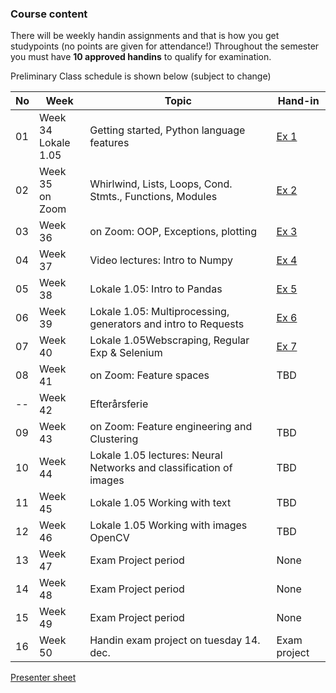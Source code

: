 ### Course content

There will be weekly handin assignments and that is how you get studypoints (no points are given for attendance!)
Throughout the semester you must have **10 approved handins** to qualify for examination.

Preliminary Class schedule is shown below (subject to change)

|No|Week|Topic|Hand-in|
|--|--|--|--|
|01|Week 34<br/>Lokale  1.05 |Getting started, Python language features|[Ex 1](notebooks/01-Exercise.ipynb)|
|02|Week 35<br/>on Zoom|Whirlwind, Lists, Loops, Cond. Stmts., Functions, Modules|[Ex 2](notebooks/02-Exercise.ipynb)|
|03|Week 36<br/>|on Zoom: OOP, Exceptions, plotting|[Ex 3](notebooks/03-Exercise.ipynb)|
|04|Week 37<br/>|Video lectures: Intro to Numpy|[Ex 4](notebooks/04-Exercise.ipynb)|
|05|Week 38<br/>|Lokale 1.05: Intro to Pandas|[Ex 5](notebooks/05-Exercise.ipynb)|
|06|Week 39<br/>|Lokale 1.05: Multiprocessing, generators and intro to Requests|[Ex 6](notebooks/06-Exercise.ipynb)|
|07|Week 40<br/>|Lokale 1.05Webscraping, Regular Exp & Selenium|[Ex 7](https://docs.google.com/document/d/1ojSiBWwLo4-Rc7763vx6aVEYdNluATOMja9qqk4dodU/edit?usp=sharing)|
|08|Week 41<br/>|on Zoom: Feature spaces|TBD [](notebooks/Ugeopgave-10.ipynb)|
|--|Week 42<br/>|Efterårsferie|
|09|Week 43<br/>|on Zoom: Feature engineering and Clustering|TBD|
|10|Week 44<br/>|Lokale 1.05 lectures: Neural Networks and classification of images|TBD|
|11|Week 45<br/>|Lokale 1.05 Working with text|TBD[](notebooks/12-2-Exercise-handwritten-numbers.ipynb) [](notebooks/12-3-Exercise-Perceptrons.ipynb)|
|12|Week 46<br/>|Lokale 1.05 Working with images OpenCV|TBD|
|13|Week 47<br/>|Exam Project period|None|
|14|Week 48<br/>|Exam Project period|None|
|15|Week 49<br/>|Exam Project period|None|
|16|Week 50<br/>|Handin exam project on tuesday 14. dec.|Exam project|  

[Presenter sheet](https://docs.google.com/spreadsheets/d/15X_gjX7NqGGBka8AZEJvY5G92xsScTm0NkHKx-auqbY/edit?usp=sharing)

<!--|Week 8<br/>|Database and web service|TBD [](https://docs.google.com/spreadsheets/d/10HYM2KRqslBTQjkcz8B0ooz4TnnXd4n5xxFsSl9saZQ/edit#gid=0)|-->

